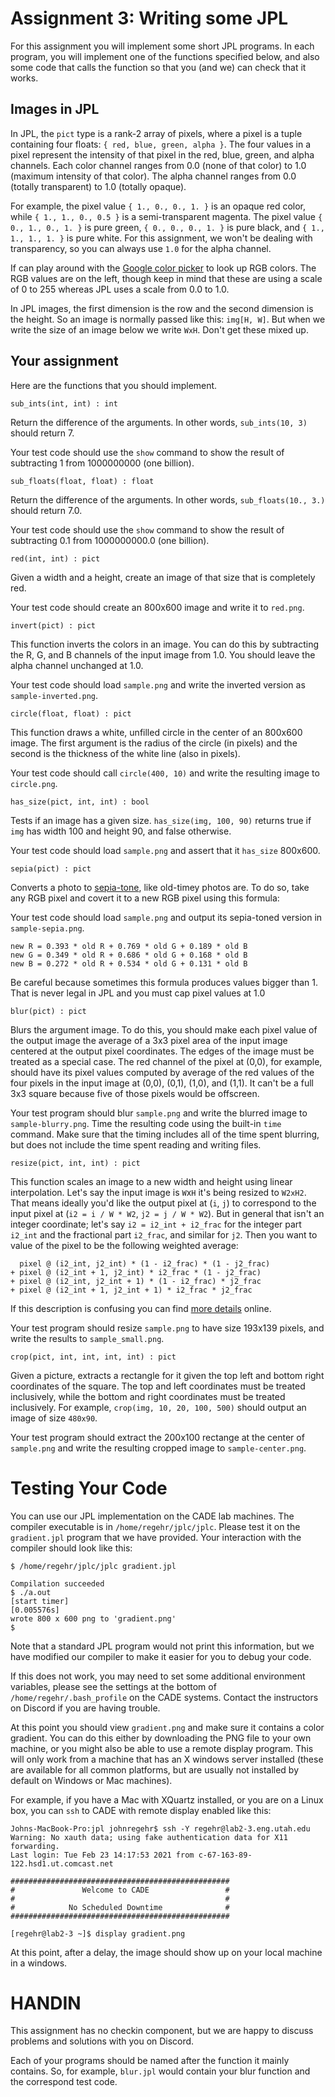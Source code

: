 # Assignment 3: Writing some JPL

For this assignment you will implement some short JPL programs. In
each program, you will implement one of the functions specified below,
and also some code that calls the function so that you (and we) can
check that it works.

## Images in JPL

In JPL, the `pict` type is a rank-2 array of pixels, where a pixel is
a tuple containing four floats: `{ red, blue, green, alpha }`. The
four values in a pixel represent the intensity of that pixel in the
red, blue, green, and alpha channels. Each color channel ranges from
0.0 (none of that color) to 1.0 (maximum intensity of that color). The
alpha channel ranges from 0.0 (totally transparent) to 1.0 (totally
opaque).

For example, the pixel value `{ 1., 0., 0., 1. }` is an opaque red
color, while `{ 1., 1., 0., 0.5 }` is a semi-transparent magenta. The
pixel value `{ 0., 1., 0., 1. }` is pure green, `{ 0., 0., 0., 1. }`
is pure black, and `{ 1., 1., 1., 1. }` is pure white. For this
assignment, we won't be dealing with transparency, so you can always
use `1.0` for the alpha channel.

If can play around with the [Google color picker][color-picker] to
look up RGB colors. The RGB values are on the left, though keep in
mind that these are using a scale of 0 to 255 whereas JPL uses a scale
from 0.0 to 1.0.

[color-picker]: https://www.google.com/search?q=color+picker

In JPL images, the first dimension is the row and the second dimension
is the height. So an image is normally passed like this: `img[H, W]`.
But when we write the size of an image below we write `WxH`. Don't get
these mixed up.

## Your assignment

Here are the functions that you should implement.

    sub_ints(int, int) : int

Return the difference of the arguments. In other words, `sub_ints(10,
3)` should return 7.

Your test code should use the `show` command to show the result of
subtracting 1 from 1000000000 (one billion).

    sub_floats(float, float) : float

Return the difference of the arguments. In other words,
`sub_floats(10., 3.)` should return 7.0.

Your test code should use the `show` command to show the result of
subtracting 0.1 from 1000000000.0 (one billion).

    red(int, int) : pict

Given a width and a height, create an image of that size that is
completely red.

Your test code should create an 800x600 image and write it to
`red.png`.

    invert(pict) : pict

This function inverts the colors in an image. You can do this by
subtracting the R, G, and B channels of the input image from 1.0. You
should leave the alpha channel unchanged at 1.0.

Your test code should load `sample.png` and write the inverted version
as `sample-inverted.png`.

    circle(float, float) : pict

This function draws a white, unfilled circle in the center of an
800x600 image. The first argument is the radius of the circle (in
pixels) and the second is the thickness of the white line (also in
pixels).

Your test code should call `circle(400, 10)` and write the resulting
image to `circle.png`.

    has_size(pict, int, int) : bool

Tests if an image has a given size. `has_size(img, 100, 90)` returns
true if `img` has width 100 and height 90, and false otherwise.

Your test code should load `sample.png` and assert that it `has_size`
800x600.

    sepia(pict) : pict

Converts a photo to [sepia-tone][sepia], like old-timey photos are. To
do so, take any RGB pixel and covert it to a new RGB pixel using this
formula:

Your test code should load `sample.png` and output its sepia-toned
version in `sample-sepia.png`.

    new R = 0.393 * old R + 0.769 * old G + 0.189 * old B
    new G = 0.349 * old R + 0.686 * old G + 0.168 * old B
    new B = 0.272 * old R + 0.534 * old G + 0.131 * old B

Be careful because sometimes this formula produces values bigger
than 1. That is never legal in JPL and you must cap pixel values at 1.0

[sepia]: https://www.google.com/search?q=sepia+tone&tbm=isch

    blur(pict) : pict

Blurs the argument image. To do this, you should make each pixel value
of the output image the average of a 3x3 pixel area of the input image
centered at the output pixel coordinates. The edges of the image must
be treated as a special case. The red channel of the pixel at (0,0),
for example, should have its pixel values computed by average of the
red values of the four pixels in the input image at (0,0), (0,1),
(1,0), and (1,1). It can't be a full 3x3 square because five of those
pixels would be offscreen.

Your test program should blur `sample.png` and write the blurred image
to `sample-blurry.png`. Time the resulting code using the built-in
`time` command. Make sure that the timing includes all of the time
spent blurring, but does not include the time spent reading and
writing files.

    resize(pict, int, int) : pict

This function scales an image to a new width and height using linear
interpolation. Let's say the input image is `W`x`H` it's being resized
to `W2xH2`. That means ideally you'd like the output pixel at (`i`,
`j`) to correspond to the input pixel at (`i2 = i / W * W2`, `j2 = j /
W * W2`). But in general that isn't an integer coordinate; let's say
`i2 = i2_int + i2_frac` for the integer part `i2_int` and the
fractional part `i2_frac`, and similar for `j2`. Then you want to
value of the pixel to be the following weighted average:

      pixel @ (i2_int, j2_int) * (1 - i2_frac) * (1 - j2_frac)
    + pixel @ (i2_int + 1, j2_int) * i2_frac * (1 - j2_frac)
    + pixel @ (i2_int, j2_int + 1) * (1 - i2_frac) * j2_frac
    + pixel @ (i2_int + 1, j2_int + 1) * i2_frac * j2_frac

If this description is confusing you can find [more details][bilin]
online.

[bilin]: https://chao-ji.github.io/jekyll/update/2018/07/19/BilinearResize.html

Your test program should resize `sample.png` to have size 193x139
pixels, and write the results to `sample_small.png`.

    crop(pict, int, int, int, int) : pict

Given a picture, extracts a rectangle for it given the top left and
bottom right coordinates of the square. The top and left coordinates
must be treated inclusively, while the bottom and right coordinates
must be treated inclusively. For example, `crop(img, 10, 20, 100,
500)` should output an image of size `480x90`.

Your test program should extract the 200x100 rectange at the center of
`sample.png` and write the resulting cropped image to
`sample-center.png`.

# Testing Your Code

You can use our JPL implementation on the CADE lab machines. The
compiler executable is in `/home/regehr/jplc/jplc`. Please test it on
the `gradient.jpl` program that we have provided. Your interaction
with the compiler should look like this:

```
$ /home/regehr/jplc/jplc gradient.jpl 

Compilation succeeded
$ ./a.out 
[start timer]
[0.005576s]
wrote 800 x 600 png to 'gradient.png'
$ 
```

Note that a standard JPL program would not print this information, but
we have modified our compiler to make it easier for you to debug your
code.

If this does not work, you may need to set some additional environment
variables, please see the settings at the bottom of
`/home/regehr/.bash_profile` on the CADE systems. Contact the
instructors on Discord if you are having trouble.

At this point you should view `gradient.png` and make sure it contains
a color gradient. You can do this either by downloading the PNG file
to your own machine, or you might also be able to use a remote display
program. This will only work from a machine that has an X windows
server installed (these are available for all common platforms, but
are usually not installed by default on Windows or Mac machines).

For example, if you have a Mac with XQuartz installed, or you are on a
Linux box, you can `ssh` to CADE with remote display enabled like this:

```
Johns-MacBook-Pro:jpl johnregehr$ ssh -Y regehr@lab2-3.eng.utah.edu
Warning: No xauth data; using fake authentication data for X11 forwarding.
Last login: Tue Feb 23 14:17:53 2021 from c-67-163-89-122.hsd1.ut.comcast.net

#################################################
#               Welcome to CADE                 #
#                                               #
#            No Scheduled Downtime              #
#################################################

[regehr@lab2-3 ~]$ display gradient.png 
```

At this point, after a delay, the image should show up on your local
machine in a windows.

# HANDIN

This assignment has no checkin component, but we are happy to discuss
problems and solutions with you on Discord.

Each of your programs should be named after the function it mainly
contains. So, for example, `blur.jpl` would contain your blur
function and the correspond test code.


